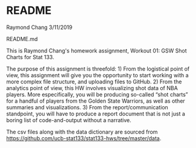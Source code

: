 README
================
Raymond Chang
3/11/2019

README.md

This is Raymond Chang's homework assignment, Workout 01: GSW Shot Charts for Stat 133.

The purpose of this assignment is threefold: 1) From the logistical point of view, this assignment will give you the opportunity to start working with a more complex file structure, and uploading files to GitHub. 2) From the analytics point of view, this HW involves visualizing shot data of NBA players. More especifically, you will be producing so-called “shot charts” for a handful of players from the Golden State Warriors, as well as other summaries and visualizations. 3) From the report/communication standpoint, you will have to produce a report document that is not just a boring list of code-and-output without a narrative.

The csv files along with the data dictionary are sourced from https://github.com/ucb-stat133/stat133-hws/tree/master/data.